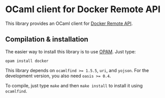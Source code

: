 OCaml client for Docker Remote API
==================================

This library provides an OCaml client for
[Docker Remote API](https://docs.docker.com/reference/api/docker_remote_api/).

Compilation & installation
--------------------------

The easier way to install this library is to use
[OPAM](http://opam.ocaml.org/).  Just type:

    opam install docker

This library depends on `ocamlfind >= 1.5.5`, `uri`, and `yojson`.
For the development version, you also need `oasis >= 0.4`.

To compile, just type `make` and then `make install` to install it using
`ocamlfind`.
